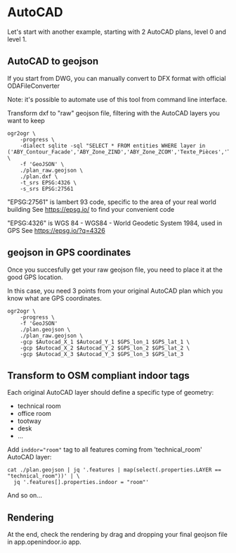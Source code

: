 # AutoCAD

Let's start with another example, starting with 2 AutoCAD plans, level 0 and level 1.

## AutoCAD to geojson

If you start from DWG, you can manually convert to DFX format with official ODAFileConverter

Note: it's possible to automate use of this tool from command line interface.


Transform dxf to "raw" geojson file, filtering with the AutoCAD layers you want to keep

```
ogr2ogr \
    -progress \
    -dialect sqlite -sql "SELECT * FROM entities WHERE layer in ('ABY_Contour_Facade','ABY_Zone_ZIND','ABY_Zone_ZCOM','Texte_Pièces','Texte_General','Ar_Escalier','Eq_Ascenseur','ABY_Parois','PM_Bordures')" \
    -f 'GeoJSON' \
    ./plan_raw.geojson \
    ./plan.dxf \
    -t_srs EPSG:4326 \
    -s_srs EPSG:27561
```

"EPSG:27561" is lambert 93 code, specific to the area of your real world building
See https://epsg.io/ to find your convenient code

"EPSG:4326" is WGS 84 - WGS84 - World Geodetic System 1984, used in GPS
See https://epsg.io/?q=4326

## geojson in GPS coordinates

Once you succesfully get your raw geojson file, you need to place it at the good GPS location.

In this case, you need 3 points from your original AutoCAD plan which you know what are GPS coordinates.

```
ogr2ogr \
    -progress \
    -f 'GeoJSON'
    ./plan.geojson \
    ./plan_raw.geojson \
    -gcp $Autocad_X_1 $Autocad_Y_1 $GPS_lon_1 $GPS_lat_1 \
    -gcp $Autocad_X_2 $Autocad_Y_2 $GPS_lon_2 $GPS_lat_2 \
    -gcp $Autocad_X_3 $Autocad_Y_3 $GPS_lon_3 $GPS_lat_3
```

## Transform to OSM compliant indoor tags

Each original AutoCAD layer should define a specific type of geometry:

- technical room
- office room
- tootway
- desk
- ...

Add `inddor="room"` tag to all features coming from 'technical_room' AutoCAD layer:

```
cat ./plan.geojson | jq '.features | map(select(.properties.LAYER == "technical_room"))' | \
  jq '.features[].properties.indoor = "room"'
```

And so on...

## Rendering

At the end, check the rendering by drag and dropping your final geojson file in app.openindoor.io app.